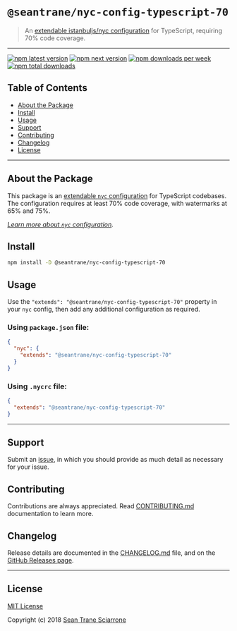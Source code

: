# `@seantrane/nyc-config-typescript-70`

> An [extendable istanbuljs/nyc configuration](https://github.com/istanbuljs/nyc#publish-and-reuse-your-nyc-configuration) for TypeScript, requiring 70% code coverage.

---

[![npm latest version](https://img.shields.io/npm/v/@seantrane/nyc-config-typescript-70/latest.svg)](https://www.npmjs.com/package/@seantrane/nyc-config-typescript-70) [![npm next version](https://img.shields.io/npm/v/@seantrane/nyc-config-typescript-70/next.svg)](https://www.npmjs.com/package/@seantrane/nyc-config-typescript-70) [![npm downloads per week](https://img.shields.io/npm/dw/@seantrane/nyc-config-typescript-70.svg)](https://www.npmjs.com/package/@seantrane/nyc-config-typescript-70) [![npm total downloads](https://img.shields.io/npm/dt/@seantrane/nyc-config-typescript-70.svg)](https://www.npmjs.com/package/@seantrane/nyc-config-typescript-70)

## Table of Contents

- [About the Package](#about)
- [Install](#install)
- [Usage](#usage)
- [Support](#support)
- [Contributing](#contributing)
- [Changelog](#changelog)
- [License](#license)

---

## About the Package <a id="about"></a>

This package is an [extendable `nyc` configuration](https://github.com/istanbuljs/nyc#publish-and-reuse-your-nyc-configuration) for TypeScript codebases. The configuration requires at least 70% code coverage, with watermarks at 65% and 75%.

_[Learn more about `nyc` configuration](https://github.com/istanbuljs/nyc#configuring-nyc)._

## Install <a id="install"></a>

```sh
npm install -D @seantrane/nyc-config-typescript-70
```

## Usage <a id="usage"></a>

Use the `"extends": "@seantrane/nyc-config-typescript-70"` property in your `nyc` config, then add any additional configuration as required.

### Using `package.json` file:

```json
{
  "nyc": {
    "extends": "@seantrane/nyc-config-typescript-70"
  }
}
```

### Using `.nycrc` file:

```json
{
  "extends": "@seantrane/nyc-config-typescript-70"
}
```

---

## Support <a id="support"></a>

Submit an [issue](https://github.com/seantrane/nyc-config/issues/new), in which you should provide as much detail as necessary for your issue.

## Contributing <a id="contributing"></a>

Contributions are always appreciated. Read [CONTRIBUTING.md](https://github.com/seantrane/nyc-config/blob/master/CONTRIBUTING.md) documentation to learn more.

## Changelog <a id="changelog"></a>

Release details are documented in the [CHANGELOG.md](https://github.com/seantrane/nyc-config/blob/master/CHANGELOG.md) file, and on the [GitHub Releases page](https://github.com/seantrane/nyc-config/releases).

---

## License <a id="license"></a>

[MIT License](https://github.com/seantrane/nyc-config/blob/master/LICENSE)

Copyright (c) 2018 [Sean Trane Sciarrone](https://github.com/seantrane)
